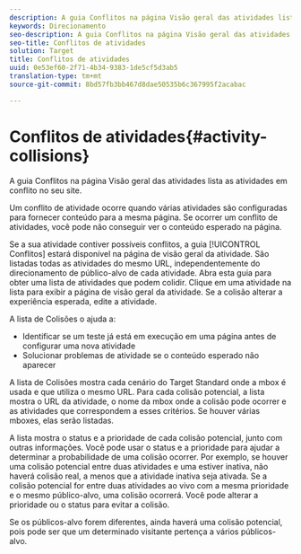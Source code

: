 ```yaml
---
description: A guia Conflitos na página Visão geral das atividades lista as atividades em conflito no seu site.
keywords: Direcionamento
seo-description: A guia Conflitos na página Visão geral das atividades lista as atividades em conflito no seu site.
seo-title: Conflitos de atividades
solution: Target
title: Conflitos de atividades
uuid: 0e53ef60-2f71-4b34-9383-1de5cf5d3ab5
translation-type: tm+mt
source-git-commit: 8bd57fb3bb467d8dae50535b6c367995f2acabac

---
```



# Conflitos de atividades{#activity-collisions}

A guia Conflitos na página Visão geral das atividades lista as atividades em conflito no seu site.

Um conflito de atividade ocorre quando várias atividades são configuradas para fornecer conteúdo para a mesma página. Se ocorrer um conflito de atividades, você pode não conseguir ver o conteúdo esperado na página.

Se a sua atividade contiver possíveis conflitos, a guia [!UICONTROL Conflitos] estará disponível na página de visão geral da atividade. São listadas todas as atividades do mesmo URL, independentemente do direcionamento de público-alvo de cada atividade. Abra esta guia para obter uma lista de atividades que podem colidir. Clique em uma atividade na lista para exibir a página de visão geral da atividade. Se a colisão alterar a experiência esperada, edite a atividade.

A lista de Colisões o ajuda a:

* Identificar se um teste já está em execução em uma página antes de configurar uma nova atividade
* Solucionar problemas de atividade se o conteúdo esperado não aparecer

A lista de Colisões mostra cada cenário do Target Standard onde a mbox é usada e que utiliza o mesmo URL. Para cada colisão potencial, a lista mostra o URL da atividade, o nome da mbox onde a colisão pode ocorrer e as atividades que correspondem a esses critérios. Se houver várias mboxes, elas serão listadas.

A lista mostra o status e a prioridade de cada colisão potencial, junto com outras informações. Você pode usar o status e a prioridade para ajudar a determinar a probabilidade de uma colisão ocorrer. Por exemplo, se houver uma colisão potencial entre duas atividades e uma estiver inativa, não haverá colisão real, a menos que a atividade inativa seja ativada. Se a colisão potencial for entre duas atividades ao vivo com a mesma prioridade e o mesmo público-alvo, uma colisão ocorrerá. Você pode alterar a prioridade ou o status para evitar a colisão.

Se os públicos-alvo forem diferentes, ainda haverá uma colisão potencial, pois pode ser que um determinado visitante pertença a vários públicos-alvo.
